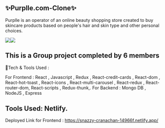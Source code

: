 ✨Purplle.com-Clone✨
---
Purplle is an operator of an online beauty shopping store created to buy skincare products based on people's hair and skin type and other personal choices.


<img src="https://encrypted-tbn0.gstatic.com/images?q=tbn:ANd9GcR-UzdJy05D5Hixu5_Y6cDAxVo9BL4dOIscUg&usqp=CAU" /><img src="https://encrypted-tbn0.gstatic.com/images?q=tbn:ANd9GcSFgdX3AAStUlkFm-mVjkSGUiO4Jt7yrA27qg&usqp=CAU" />



This is a Group project completed by 6 members
---
💫Tech & Tools Used :

For Frontend : React , Javascript , Redux , React-credit-cards , React-dom , React-hot-toast , React-icons , React-multi-carousel , React-redux , React-router-dom,
               React-scripts , Redux-thunk,.
For Backend : Mongo DB , NodeJS , Express


Tools Used: Netlify.
---
Deployed Link for Frontend : https://snazzy-cranachan-14966f.netlify.app/
